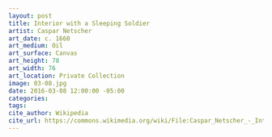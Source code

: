 ```yaml
---
layout: post
title: Interior with a Sleeping Soldier
artist: Caspar Netscher
art_date: c. 1660
art_medium: Oil
art_surface: Canvas
art_height: 78
art_width: 76
art_location: Private Collection
image: 03-08.jpg
date: 2016-03-08 12:00:00 -05:00
categories:
tags:
cite_author: Wikipedia
cite_url: https://commons.wikimedia.org/wiki/File:Caspar_Netscher_-_Interior_with_a_Sleeping_Soldier_-_WGA16522.jpg
---
```

